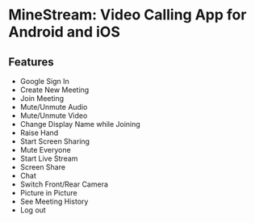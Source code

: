 # MineStream: Video Calling App for Android and iOS


## Features

+ Google Sign In
+ Create New Meeting
+ Join Meeting
+ Mute/Unmute Audio
+ Mute/Unmute Video
+ Change Display Name while Joining
+ Raise Hand
+ Start Screen Sharing
+ Mute Everyone
+ Start Live Stream
+ Screen Share
+ Chat
+ Switch Front/Rear Camera
+ Picture in Picture
+ See Meeting History
+ Log out
